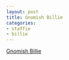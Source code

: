 ```yaml
---
layout: post
title: Gnomish Billie
categories:
- staffie
- billie
---
```

[Gnomish Billie](http://farm4.staticflickr.com/3808/9226049972_ba3a4f6f07_o.jpg)

